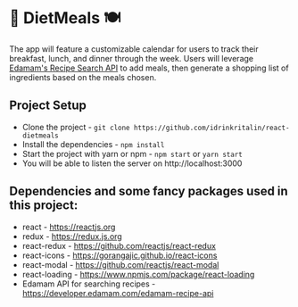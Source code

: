 # 🍕 DietMeals 🍽️

The app will feature a customizable calendar for users to track their breakfast, lunch, and dinner through the week. Users will leverage [Edamam's Recipe Search API](https://developer.edamam.com/edamam-recipe-api) to add meals, then generate a shopping list of ingredients based on the meals chosen.

## Project Setup

* Clone the project - `git clone https://github.com/idrinkritalin/react-dietmeals`
* Install the dependencies - `npm install`
* Start the project with yarn or npm - `npm start` or `yarn start`
* You will be able to listen the server on http://localhost:3000

## Dependencies and some fancy packages used in this project:

* react - https://reactjs.org
* redux - https://redux.js.org
* react-redux - https://github.com/reactjs/react-redux
* react-icons - https://gorangajic.github.io/react-icons
* react-modal - https://github.com/reactjs/react-modal
* react-loading - https://www.npmjs.com/package/react-loading
* Edamam API for searching recipes - https://developer.edamam.com/edamam-recipe-api
